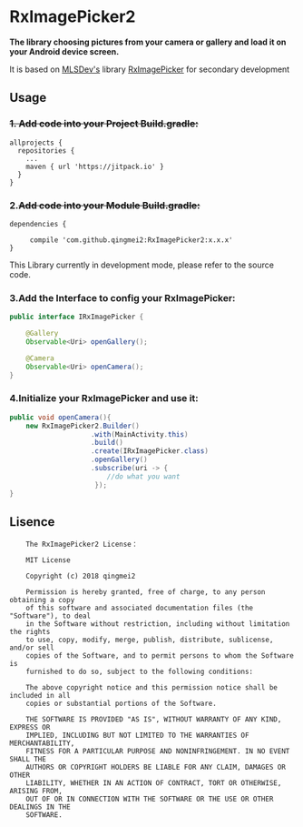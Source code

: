 # RxImagePicker2

**The library choosing pictures from your camera or gallery and load it on your Android device screen.** 

It is based on [MLSDev's](https://github.com/MLSDev) library [RxImagePicker](https://github.com/MLSDev/RxImagePicker) for secondary development

## <h2 id="Usage">Usage</h2>
### ~~1. Add code into your Project Build.gradle:~~
```
allprojects {
  repositories {
    ...
    maven { url 'https://jitpack.io' }
  }
}
```
### 2.~~Add code into your Module Build.gradle:~~

```
dependencies {
     
     compile 'com.github.qingmei2:RxImagePicker2:x.x.x'
}
```

This Library currently in development mode, please refer to the source code.

### 3.Add the Interface to config your RxImagePicker:

```Java
public interface IRxImagePicker {

    @Gallery
    Observable<Uri> openGallery();

    @Camera
    Observable<Uri> openCamera();
}
```

### 4.Initialize your RxImagePicker and use it:

```Java
public void openCamera(){
    new RxImagePicker2.Builder()
                    .with(MainActivity.this)
                    .build()
                    .create(IRxImagePicker.class)
                    .openGallery()
                    .subscribe(uri -> {
                        //do what you want
                     });
}
```

Lisence
-------
        The RxImagePicker2 License：
        
        MIT License
        
        Copyright (c) 2018 qingmei2
        
        Permission is hereby granted, free of charge, to any person obtaining a copy
        of this software and associated documentation files (the "Software"), to deal
        in the Software without restriction, including without limitation the rights
        to use, copy, modify, merge, publish, distribute, sublicense, and/or sell
        copies of the Software, and to permit persons to whom the Software is
        furnished to do so, subject to the following conditions:
        
        The above copyright notice and this permission notice shall be included in all
        copies or substantial portions of the Software.
        
        THE SOFTWARE IS PROVIDED "AS IS", WITHOUT WARRANTY OF ANY KIND, EXPRESS OR
        IMPLIED, INCLUDING BUT NOT LIMITED TO THE WARRANTIES OF MERCHANTABILITY,
        FITNESS FOR A PARTICULAR PURPOSE AND NONINFRINGEMENT. IN NO EVENT SHALL THE
        AUTHORS OR COPYRIGHT HOLDERS BE LIABLE FOR ANY CLAIM, DAMAGES OR OTHER
        LIABILITY, WHETHER IN AN ACTION OF CONTRACT, TORT OR OTHERWISE, ARISING FROM,
        OUT OF OR IN CONNECTION WITH THE SOFTWARE OR THE USE OR OTHER DEALINGS IN THE
        SOFTWARE.
